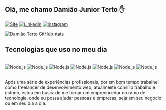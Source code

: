 ## Olá, me chamo Damião Junior Terto ✋

[![Site](https://img.shields.io/website?label=damiaoterto.dev&url=http://damiaoterto.dev&style=for-the-badge)](https://damiaoterto.dev/)
[![LinkedIn](https://img.shields.io/badge/LinkedIn-0077B5?style=for-the-badge&logo=linkedin&logoColor=white)](https://www.linkedin.com/in/dami%C3%A3o-junior-terto-a7a280115/)
[![Instagram](https://img.shields.io/badge/Instagram-E4405F?style=for-the-badge&logo=instagram&logoColor=white)](https://www.instagram.com/damiao.dev/)

![Damião Terto GitHub stats](https://github-readme-stats.vercel.app/api?username=damiaoterto&show_icons=true&theme=dark)

## Tecnologias que uso no meu dia

<div style="display: inline_block"><br/>
    <img alt="Node.js" src="https://img.shields.io/badge/JavaScript-323330?style=for-the-badge&logo=javascript&logoColor=F7DF1E" />
    <img alt="Node.js" src="https://img.shields.io/badge/TypeScript-007ACC?style=for-the-badge&logo=typescript&logoColor=white" />
    <img alt="Node.js" src="https://img.shields.io/badge/Node.js-43853D?style=for-the-badge&logo=node.js&logoColor=white" />
    <img alt="Node.js" src="https://img.shields.io/badge/React-20232A?style=for-the-badge&logo=react&logoColor=61DAF" />
    <img alt="Node.js" src="https://img.shields.io/badge/React_Native-20232A?style=for-the-badge&logo=react&logoColor=61DAFB" />
    <img alt="Node.js" src="https://img.shields.io/badge/PostgreSQL-316192?style=for-the-badge&logo=postgresql&logoColor=white" />
    <img alt="Node.js" src="https://img.shields.io/badge/Amazon_AWS-232F3E?style=for-the-badge&logo=amazon-aws&logoColor=white" />
</div><br/>

Após uma série de experiências profissionais, por um bom tempo trabalhei como freelancer de desenvolvimento web, atualmente consílio trabalho e estudo, estou em busca de me tornar um empreendedor no ramo de tecnologia, onde eu possa ajudar pessoas e empresas, seja em seu negócio ou em seu dia a dia.

